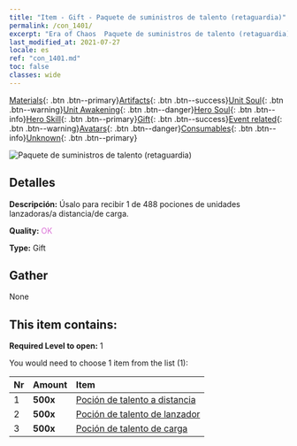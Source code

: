 ```yaml
---
title: "Item - Gift - Paquete de suministros de talento (retaguardia)"
permalink: /con_1401/
excerpt: "Era of Chaos  Paquete de suministros de talento (retaguardia)"
last_modified_at: 2021-07-27
locale: es
ref: "con_1401.md"
toc: false
classes: wide
---
```

 [Materials](/ItemsES/){: .btn .btn--primary}[Artifacts](/ItemsES/Artifacts/){: .btn .btn--success}[Unit Soul](/ItemsES/UnitSoul/){: .btn .btn--warning}[Unit Awakening](/ItemsES/UnitAwakening/){: .btn .btn--danger}[Hero Soul](/ItemsES/HeroSoul/){: .btn .btn--info}[Hero Skill](/ItemsES/HeroSkill/){: .btn .btn--primary}[Gift](/ItemsES/Gift/){: .btn .btn--success}[Event related](/ItemsES/Events/){: .btn .btn--warning}[Avatars](/ItemsES/Avatars/){: .btn .btn--danger}[Consumables](/ItemsES/Consumables/){: .btn .btn--info}[Unknown](/ItemsES/Unknown/){: .btn .btn--primary}

 ![Paquete de suministros de talento (retaguardia)](/images/t/i_907015.png)

## Detalles
 **Descripción:** Úsalo para recibir 1 de 488 pociones de unidades lanzadoras/a distancia/de carga.

 **Quality:** <span style="color: #DA70D6">OK</span>

 **Type:** Gift

## Gather

  None

## This item contains:

 **Required Level to open:** 1

 You would need to choose 1 item from the list (1):

  | Nr | Amount |     Item    |
  |:---|:-------|:------------|
  | 1 |  **500x** | [Poción de talento a distancia](/ItemsES/con_789/) |  | 
  | 2 |  **500x** | [Poción de talento de lanzador](/ItemsES/con_790/) |  | 
  | 3 |  **500x** | [Poción de talento de carga](/ItemsES/con_788/) |  | 
